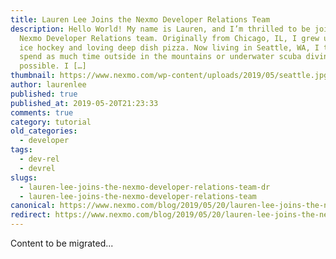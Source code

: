 ```yaml
---
title: Lauren Lee Joins the Nexmo Developer Relations Team
description: Hello World! My name is Lauren, and I’m thrilled to be joining the
  Nexmo Developer Relations team. Originally from Chicago, IL, I grew up playing
  ice hockey and loving deep dish pizza. Now living in Seattle, WA, I try to
  spend as much time outside in the mountains or underwater scuba diving as
  possible. I […]
thumbnail: https://www.nexmo.com/wp-content/uploads/2019/05/seattle.jpg
author: laurenlee
published: true
published_at: 2019-05-20T21:23:33
comments: true
category: tutorial
old_categories:
  - developer
tags:
  - dev-rel
  - devrel
slugs:
  - lauren-lee-joins-the-nexmo-developer-relations-team-dr
  - lauren-lee-joins-the-nexmo-developer-relations-team
canonical: https://www.nexmo.com/blog/2019/05/20/lauren-lee-joins-the-nexmo-developer-relations-team-dr
redirect: https://www.nexmo.com/blog/2019/05/20/lauren-lee-joins-the-nexmo-developer-relations-team-dr
---
```

Content to be migrated...